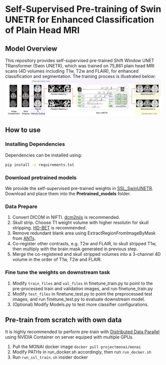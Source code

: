 # Self-Supervised Pre-training of Swin UNETR for Enhanced Classification of Plain Head MRI
## Model Overview
This repository provides self-supervised pre-trained Shift Window UNET TRansformer (Swin UNETR), which was trained on 75,861 plain head MRI scans (4D volumes including T1w, T2w and FLAIR), for enhanced classification and segmentation. The training process is illustrated below:
![workflow](workflow.jpg)

## How to use

### Installing Dependencies
Dependencies can be installed using:
``` bash
pip install -r requirements.txt
```

### Download pretrained models
We provide the self-supervised pre-trained weights in [SSL_SwinUNETR](https://drive.google.com/file/d/1vXdoj8LErVO_jgDaKauBa3zISVW9v-m1/view?usp=drive_link). Download and place them into the **Pretrained_models** folder.

### Data Prepare
1. Convert DICOM in NIFTI. [dcm2niix](https://github.com/rordenlab/dcm2niix) is recommended.
2. Skull strip. Choose T1 weight volume with higher resolutin for skull stripping. [HD-BET](https://github.com/MIC-DKFZ/HD-BET) is recommended. 
3. Remove redundant blank area using ExtractRegionFromImageByMask from [ANTs](https://github.com/ANTsX/ANTs).
4. Co-register other contrasts, e.g. T2w and FLAIR, to skull stripped T1w, then multiply with the brain mask generated in previous step.
5. Merge the co-registered and skull stripped volumes into a 3-channel 4D volume in the order of T1w, T2w and FLAIR.

### Fine tune the weights on downstream task
1. Modify ```train_files``` and ```val_files``` in finetune_train.py to point to the pre-processed train and validation images, and run finetune_train.py
2. Modify ```test_files``` in finetune_test.py to point the preprocessed test images, and run finetune_test.py to evaluate downstream model.
3. (Optional) Modify Models.py to test more classifier configurations.

## Pre-train from scratch with own data
It is highly recommended to perform pre-train with [Distributed Data Parallel](https://pytorch.org/docs/stable/notes/ddp.html) using NVIDIA Container on server equiped with multiple GPUs.
1. Pull the MONAI docker image
`docker pull projectmonai/monai`
2. Modify PATHs in run_docker.sh accordingly, then run ```run_docker.sh```
3. Run ```run_ssl_train.sh``` insider docker

